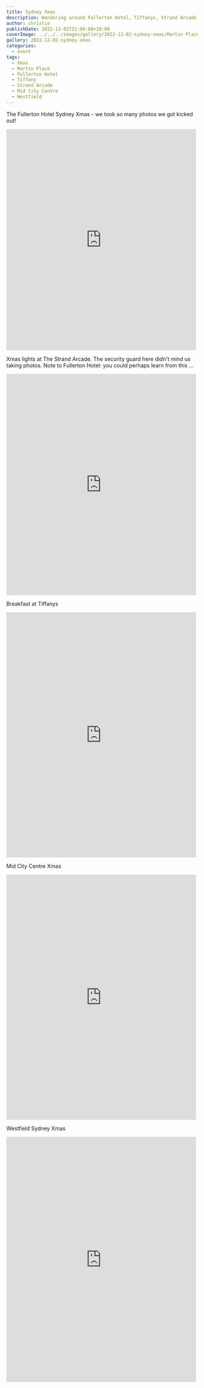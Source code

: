 ```yaml
---
title: Sydney Xmas
description: Wandering around Fullerton Hotel, Tiffanys, Strand Arcade, Mid City Centre and Westfield
author: christie
publishDate: 2022-12-02T21:00:00+10:00
coverImage: ../../../images/gallery/2022-12-02-sydney-xmas/Martin Place (1).jpeg
gallery: 2022-12-02-sydney-xmas
categories:
  - event
tags:
  - Xmas
  - Martin Place
  - Fullerton Hotel
  - Tiffany
  - Strand Arcade
  - Mid City Centre
  - Westfield
---
```


The Fullerton Hotel Sydney Xmas - we took so many photos we got kicked out!

<iframe src="https://www.facebook.com/plugins/post.php?href=https%3A%2F%2Fwww.facebook.com%2Fchris1.tham%2Fposts%2Fpfbid02FuHgAeSsrU8eMMY6CKJ3334rh68m6i7F6FdvCKvXDcjx36Bz4K8ay3oYdoWNULBdl&show_text=true&width=500" width="500" height="582" style="border:none;overflow:hidden" scrolling="no" frameborder="0" allowfullscreen="true" allow="autoplay; clipboard-write; encrypted-media; picture-in-picture; web-share"></iframe>

Xmas lights at The Strand Arcade. The security guard here didn't mind us taking photos. Note to Fullerton Hotel: you could perhaps learn from this ...

<iframe src="https://www.facebook.com/plugins/post.php?href=https%3A%2F%2Fwww.facebook.com%2Fchris1.tham%2Fposts%2Fpfbid02H8PCwM94P7ipvCQu538KxLSQSsiu3Kq1T4ay8t4Fuqwf6NWMwsRhFwdC1HmMbKCQl&show_text=true&width=500" width="500" height="582" style="border:none;overflow:hidden" scrolling="no" frameborder="0" allowfullscreen="true" allow="autoplay; clipboard-write; encrypted-media; picture-in-picture; web-share"></iframe>

Breakfast at Tiffanys

<iframe src="https://www.facebook.com/plugins/post.php?href=https%3A%2F%2Fwww.facebook.com%2Fchris1.tham%2Fposts%2Fpfbid05KRGtfyrvHrFvrVMbJzEBCdU4Btb99aod72DemHdDXtAXd8zNNQfcwNJUqfbPhbcl&show_text=true&width=500" width="500" height="645" style="border:none;overflow:hidden" scrolling="no" frameborder="0" allowfullscreen="true" allow="autoplay; clipboard-write; encrypted-media; picture-in-picture; web-share"></iframe>

Mid City Centre Xmas

<iframe src="https://www.facebook.com/plugins/post.php?href=https%3A%2F%2Fwww.facebook.com%2Fchris1.tham%2Fposts%2Fpfbid02oygYF6MedTfCbhfHrfPS4TnjcXf54nXbrUwJdL4PnSanoYbAV8J2o9AEH3symTVtl&show_text=true&width=500" width="500" height="645" style="border:none;overflow:hidden" scrolling="no" frameborder="0" allowfullscreen="true" allow="autoplay; clipboard-write; encrypted-media; picture-in-picture; web-share"></iframe>

Westfield Sydney Xmas

<iframe src="https://www.facebook.com/plugins/post.php?href=https%3A%2F%2Fwww.facebook.com%2Fchris1.tham%2Fposts%2Fpfbid0pfDYrSq8HxJGML4XNksSp96TMMZSH6WM8azCMJw5C4AmYwjT4KCgjtFy4doBSMwcl&show_text=true&width=500" width="500" height="645" style="border:none;overflow:hidden" scrolling="no" frameborder="0" allowfullscreen="true" allow="autoplay; clipboard-write; encrypted-media; picture-in-picture; web-share"></iframe>
